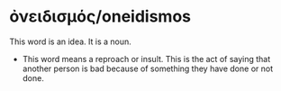 # ὀνειδισμός/oneidismos
This word is an idea. It is a noun.
* This word means a reproach or insult. This is the act of saying that another person is bad because of something they have done or not done.
